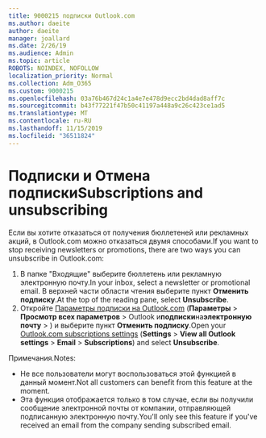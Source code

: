 ```yaml
---
title: 9000215 подписки Outlook.com
ms.author: daeite
author: daeite
manager: joallard
ms.date: 2/26/19
ms.audience: Admin
ms.topic: article
ROBOTS: NOINDEX, NOFOLLOW
localization_priority: Normal
ms.collection: Adm_O365
ms.custom: 9000215
ms.openlocfilehash: 03a76b467d24c1a4e7e478d9ecc2bd4dad8aff7c
ms.sourcegitcommit: b43f77221f47b50c41197a448a9c26c423ce1ad5
ms.translationtype: MT
ms.contentlocale: ru-RU
ms.lasthandoff: 11/15/2019
ms.locfileid: "36511824"
---
```

# <a name="subscriptions-and-unsubscribing"></a><span data-ttu-id="68e83-102">Подписки и Отмена подписки</span><span class="sxs-lookup"><span data-stu-id="68e83-102">Subscriptions and unsubscribing</span></span>

<span data-ttu-id="68e83-103">Если вы хотите отказаться от получения бюллетеней или рекламных акций, в Outlook.com можно отказаться двумя способами.</span><span class="sxs-lookup"><span data-stu-id="68e83-103">If you want to stop receiving newsletters or promotions, there are two ways you can unsubscribe in Outlook.com:</span></span>

1. <span data-ttu-id="68e83-104">В папке "Входящие" выберите бюллетень или рекламную электронную почту.</span><span class="sxs-lookup"><span data-stu-id="68e83-104">In your inbox, select a newsletter or promotional email.</span></span> <span data-ttu-id="68e83-105">В верхней части области чтения выберите пункт **Отменить подписку**.</span><span class="sxs-lookup"><span data-stu-id="68e83-105">At the top of the reading pane, select **Unsubscribe**.</span></span>
2. <span data-ttu-id="68e83-106">Откройте [Параметры подписки на Outlook.com](https://outlook.live.com/mail/options/mail/brandsSubscriptions) (**Параметры** > **Просмотр всех параметров** > Outlook и**подписки**на**электронную почту** > ) и выберите пункт **Отменить подписку**.</span><span class="sxs-lookup"><span data-stu-id="68e83-106">Open your [Outlook.com subscriptions settings](https://outlook.live.com/mail/options/mail/brandsSubscriptions) (**Settings** > **View all Outlook settings** > **Email** > **Subscriptions**) and select **Unsubscribe**.</span></span>

<span data-ttu-id="68e83-107">Примечания.</span><span class="sxs-lookup"><span data-stu-id="68e83-107">Notes:</span></span>

- <span data-ttu-id="68e83-108">Не все пользователи могут воспользоваться этой функцией в данный момент.</span><span class="sxs-lookup"><span data-stu-id="68e83-108">Not all customers can benefit from this feature at the moment.</span></span>
- <span data-ttu-id="68e83-109">Эта функция отображается только в том случае, если вы получили сообщение электронной почты от компании, отправляющей подписанную электронную почту.</span><span class="sxs-lookup"><span data-stu-id="68e83-109">You'll only see this feature if you've received an email from the company sending subscribed email.</span></span>